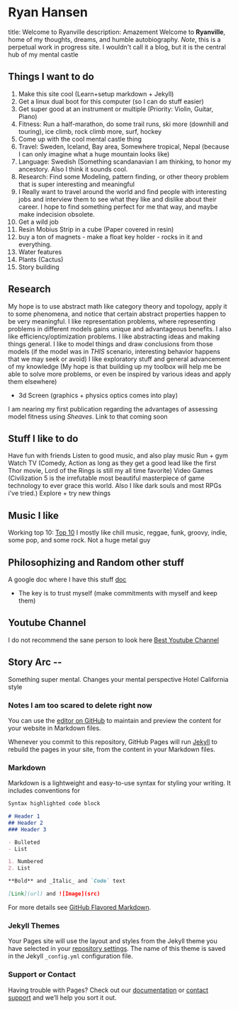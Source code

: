 # Ryan Hansen
title: Welcome to Ryanville
description: Amazement
Welcome to **Ryanville**, home of my thoughts, dreams, and humble autobiography.
_Note_, this is a perpetual work in progress site. I wouldn't call it a blog, but it is the central hub of my mental castle

## Things I want to do
1. Make this site cool (Learn+setup markdown + Jekyll)
2. Get a linux dual boot for this computer (so I can do stuff easier)
3. Get super good at an instrument or multiple (Priority: Violin, Guitar, Piano)
4. Fitness: Run a half-marathon, do some trail runs, ski more (downhill and touring), ice climb, rock climb more, surf, hockey
5. Come up with the cool mental castle thing
6. Travel: Sweden, Iceland, Bay area, Somewhere tropical, Nepal (because I can only imagine what a huge mountain looks like)
7. Language: Swedish (Something scandanavian I am thinking, to honor my ancestory. Also I think it sounds cool.
8. Research: Find some Modeling, pattern finding, or other theory problem that is super interesting and meaningful
9. I Really want to travel around the world and find people with interesting jobs and interview them to see what they like and dislike about their career. I hope to find something perfect for me that way, and maybe make indecision obsolete.
10. Get a wild job
11. Resin Mobius Strip in a cube (Paper covered in resin)
12. buy a ton of magnets - make a float key holder - rocks in it and everything.
13. Water features
14. Plants (Cactus)
15. Story building

## Research
My hope is to use abstract math like category theory and topology, apply it to some phenomena, and notice that certain abstract properties happen to be very meaningful. 
I like representation problems, where representing problems in different models gains unique and advantageous benefits. I also like efficiency/optimization problems. 
I like abstracting ideas and making things general.
I like to model things and draw conclusions from those models (if the model was in _THIS_ scenario, interesting behavior happens that we may seek or avoid)
I like exploratory stuff and general advancement of my knowledge (My hope is that building up my toolbox will help me be able to solve more problems, or even be inspired by various ideas and apply them elsewhere)
- 3d Screen (graphics + physics optics comes into play)

I am nearing my first publication regarding the advantages of assessing model fitness using _Sheaves_. Link to that coming soon

## Stuff I like to do
Have fun with friends
Listen to good music, and also play music
Run + gym
Watch TV (Comedy, Action as long as they get a good lead like the first Thor movie, Lord of the Rings is still my all time favorite)
Video Games (Civilization 5 is the irrefutable most beautiful masterpiece of game technology to ever grace this world. Also I like dark souls and most RPGs i've tried.)
Explore + try new things



## Music I like
Working top 10: [Top 10](https://www.youtube.com/playlist?list=PL-6hxOwG1xJlavPiv3NxLY5_K1CDRX2aA)
I mostly like chill music, reggae, funk, groovy, indie, some pop, and some rock. Not a huge metal guy

## Philosophizing and Random other stuff
A google doc where I have this stuff [doc](https://docs.google.com/document/d/e/2PACX-1vTsDKY4zTMTHi-7Ku6KE5wsMBQJ28zJXZJ4oOvG_5ZLxO3wl40lb3gkVgZdfwoCDV05iexHjVraGmn2/pub)
- The key is to trust myself (make commitments with myself and keep them)
## Youtube Channel
I do not recommend the sane person to look here
[Best Youtube Channel](https://www.youtube.com/channel/UCv6qu4MZ11XC8TzNX-yr7sQ)

## Story Arc --
Something super mental. Changes your mental perspective Hotel California style


























### Notes I am too scared to delete right now
You can use the [editor on GitHub](https://github.com/ryanhansen2222/ryanhansen2222.github.io/edit/master/index.md) to maintain and preview the content for your website in Markdown files.

Whenever you commit to this repository, GitHub Pages will run [Jekyll](https://jekyllrb.com/) to rebuild the pages in your site, from the content in your Markdown files.

### Markdown

Markdown is a lightweight and easy-to-use syntax for styling your writing. It includes conventions for

```markdown
Syntax highlighted code block

# Header 1
## Header 2
### Header 3

- Bulleted
- List

1. Numbered
2. List

**Bold** and _Italic_ and `Code` text

[Link](url) and ![Image](src)
```

For more details see [GitHub Flavored Markdown](https://guides.github.com/features/mastering-markdown/).

### Jekyll Themes

Your Pages site will use the layout and styles from the Jekyll theme you have selected in your [repository settings](https://github.com/ryanhansen2222/ryanhansen2222.github.io/settings). The name of this theme is saved in the Jekyll `_config.yml` configuration file.

### Support or Contact

Having trouble with Pages? Check out our [documentation](https://help.github.com/categories/github-pages-basics/) or [contact support](https://github.com/contact) and we’ll help you sort it out.
